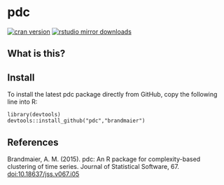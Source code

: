 pdc
===

[![cran
version](http://www.r-pkg.org/badges/version/pdc)](https://cran.r-project.org/package=pdc)
[![rstudio mirror
downloads](http://cranlogs.r-pkg.org/badges/pdc)](https://github.com/metacran/cranlogs.app)

What is this?
-------------

Install
-------

To install the latest pdc package directly from GitHub, copy the
following line into R:

    library(devtools)
    devtools::install_github("pdc","brandmaier")

References
----------

Brandmaier, A. M. (2015). pdc: An R package for complexity-based
clustering of time series. Journal of Statistical Software, 67.
<doi:10.18637/jss.v067.i05>
